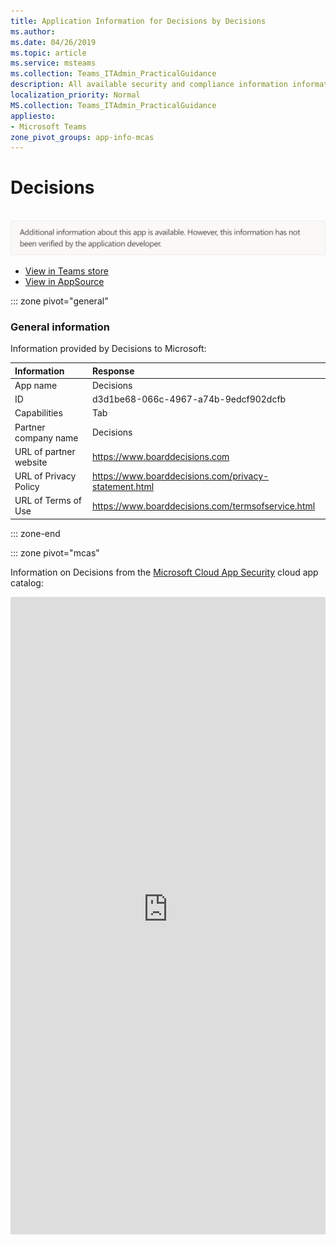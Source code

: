 ```yaml
---
title: Application Information for Decisions by Decisions
ms.author: 
ms.date: 04/26/2019
ms.topic: article
ms.service: msteams
ms.collection: Teams_ITAdmin_PracticalGuidance
description: All available security and compliance information information for Decisions, its data handling policies, its Microsoft Cloud App Security app catalog information, and security/compliance information in the CSA STAR registry.
localization_priority: Normal
MS.collection: Teams_ITAdmin_PracticalGuidance
appliesto:
- Microsoft Teams
zone_pivot_groups: app-info-mcas
---
```

# Decisions

<br/><img alt="Non-attested image" src="./images/unattested.png" width="650"/>

* <a href="https://teams.microsoft.com/l/app/d3d1be68-066c-4967-a74b-9edcf902dcfb" target="_blank">View in Teams store</a>
* <a href="https://appsource.microsoft.com/en-us/product/office/WA104381880" target="_blank">View in AppSource</a>

::: zone pivot="general"

### General information

Information provided by Decisions to Microsoft:

| **Information** | **Response** |
|:----------------|:-------------|
| App name | Decisions |
| ID | d3d1be68-066c-4967-a74b-9edcf902dcfb |
| Capabilities | Tab |
| Partner company name | Decisions |
| URL of partner website | <https://www.boarddecisions.com> |
| URL of Privacy Policy | <https://www.boarddecisions.com/privacy-statement.html> |
| URL of Terms of Use | <https://www.boarddecisions.com/termsofservice.html> |

::: zone-end


::: zone pivot="mcas"

Information on Decisions from the [Microsoft Cloud App Security](https://www.microsoft.com/en-us/enterprise-mobility-security/cloud-app-security) cloud app catalog:

<iframe height='1020' title='Microsoft Cloud App Security Information' src='https://3ca685143b5b46b4b0e5266dadf2e97c.codepen.website/#/dashboard/14491' frameborder='no'  style='width: 100%;'>

<a href="https://3ca685143b5b46b4b0e5266dadf2e97c.codepen.website/#/dashboard/14491" target="_blank">View in a new tab</a>

::: zone-end

